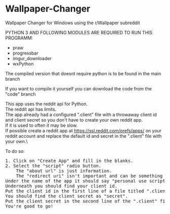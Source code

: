 # Wallpaper-Changer
Wallpaper Changer for Windows using the r/Wallpaper subreddit

PYTHON 3 AND FOLLOWING MODULES ARE REQUIRED TO RUN THIS PROGRAMM:
  * praw
  * progressbar
  * imgur_downloader
  * wxPython

The compiled version that doesnt require python is to be found in the main branch

If you want to compile it yourself you can download the code from the "code" branch

This app uses the reddit api for Python.\
The reddit api has limits.\
The app already had a configured ".client" file with a throwaway client id and client secret so you don't have to create your own reddit app.\
If it is used to often it may be slow.\
If possible create a reddit app at https://ssl.reddit.com/prefs/apps/ on your reddit account and replace the default id and secret in the ".client" file with your own.\



To do so:
<pre>
1. Click on "Create App" and fill in the blanks.
2. Select the "script" radio button.
    The "about url" is just information.
    The "redirect uri" isn't important and can be something like http://localhost.
Under the name of the app it should say "personal use script".
Underneath you should find your client id.
Put the client id in the first line of a file titled ".client" in the same directory as "Changer.py".
You should find the client secret as "secret".
Put the client secret in the second line of the ".client" file.
You're good to go!
</pre>
